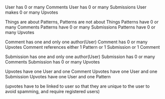 User has 0 or many Comments
User has 0 or many Submissions
User makes 0 or many Upvotes

Things are about Patterns, Patterns are not about Things
Patterns have 0 or many Comments
Patterns have 0 or many Submissions
Patterns have 0 or many Upvotes

Comment has one and only one author(User)
Comment has 0 or many Upvotes
Comment references either 1 Pattern or 1 Submission or 1 Comment

Submission has one and only one author(User)
Submission has 0 or many Comments
Submission has 0 or many Upvotes

Upvotes have one User and one Comment 
Upvotes have one User and one Submission
Upvotes have one User and one Pattern

(upvotes have to be linked to user so that they are unique to the user to avoid spamming, and require registered users)